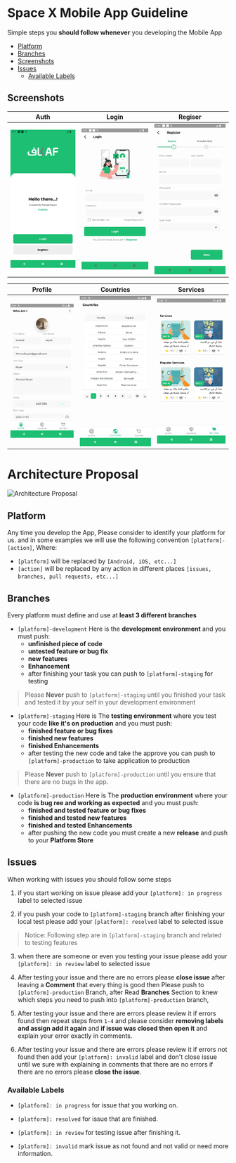 # Space X Mobile App Guideline

Simple steps you **should follow whenever** you developing  the Mobile App

- [Platform](#platform)
- [Branches](#branches)
- [Screenshots](#screenshots)
- [Issues](#issues)
    - [Available Labels](#available-labels)

## Screenshots


|Auth|Login|Regiser|       
|:---:|:---:|:---:|
|![](screenshots/auth_type.jpeg?raw=true)|![](screenshots/login.jpeg?raw=true)|![](screenshots/register_step_one.jpeg?raw=true)|


|Profile|Countries|Services|       
|:---:|:---:|:---:|
|![](screenshots/profile.jpeg?raw=true)|![](screenshots/countries.jpeg?raw=true)|![](screenshots/services.jpeg?raw=true)|

# Architecture Proposal
![Architecture Proposal](https://github.com/ResoCoder/flutter-tdd-clean-architecture-course/blob/master/architecture-proposal.png?raw=true)




## Platform

Any time you develop the App, Please consider to identify your platform for us. and in some examples we will use the following convention `[platform]-[action]`, Where: 

- `[platform]` will be replaced by `[Android, iOS, etc...]`
- `[action]` will be replaced by any action in different places `[issues, branches, pull requests, etc...]`

## Branches
Every platform must define and use at **least 3 different branches**

- `[platform]-development` Here is the **development environment** and you must push: 
    - **unfinished piece of code**
    - **untested feature or bug fix**
    - **new features** 
    - **Enhancement**
    - after finishing your task you can push to `[platform]-staging` for testing

> Please **Never** push to `[platform]-staging` until you finished your task and tested it by your self in your development environment

- `[platform]-staging` Here is The **testing environment** where you test your code **like it's on production** and you must push:
    - **finished feature or bug fixes**
    - **finished new features** 
    - **finished Enhancements**
    - after testing the new code and take the approve you can push to `[platform]-production` to take application to production

> Please **Never** push to `[platform]-production` until you ensure that there are no bugs in the app.

- `[platform]-production` Here is The **production environment** where your code **is bug ree and working as expected** and you must push:
    - **finished and tested feature or bug fixes**
    - **finished and tested new features** 
    - **finished and tested Enhancements**
    - after pushing the new code you must create a new **release** and push to your **Platform Store** 

## Issues
When working with issues you should follow some steps

1. if you start working on issue please add your `[platform]: in progress` label to selected issue

2. if you push your code to `[platform]-staging` branch after finishing your local test please add your `[platform]: resolved` label to selected issue

> Notice: Following step are in `[platform]-staging` branch and related to testing features
3. when there are someone or even you testing your issue please add your `[platform]: in review` label to selected issue 

4. After testing your issue and there are no errors please **close issue** after leaving a **Comment** that every thing is good then Please push to `[platform]-production` Branch, after Read **Branches** Section to knew which steps you need to push into `[platform]-production` branch, 

5. After testing your issue and there are errors please review it if errors found then repeat steps from `1-4` and please consider **removing labels and assign add it again** and **if issue was closed then open it** and explain your error exactly in comments.

6. After testing your issue and there are errors please review it if errors not found then add your `[platform]: invalid` label and don't close issue until we sure  with explaining in comments that there are no errors if there are no errors please **close the issue**.

### Available Labels
- `[platform]: in progress` for issue that you working on.

- `[platform]: resolved` for issue that are finished.

- `[platform]: in review` for testing issue after finishing it.

- `[platform]: invalid` mark issue as not found and not valid or need more information.
